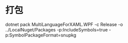 # 打包
dotnet pack MultiLanguageForXAML.WPF -c Release -o ../LocalNuget/Packages -p:IncludeSymbols=true -p:SymbolPackageFormat=snupkg
